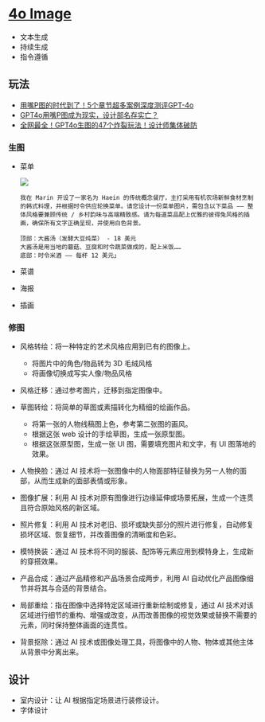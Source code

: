 # [4o Image](https://openai.com/index/introducing-4o-image-generation/)

- 文本生成
- 持续生成
- 指令遵循

## 玩法

- [用嘴P图的时代到了！5个章节超多案例深度测评GPT-4o](https://zhuanlan.zhihu.com/p/1890036563586577897)
- [GPT4o用嘴P图成为现实，设计部名存实亡？](https://www.bilibili.com/video/BV1PoZhYEEbT/)
- [全网最全！GPT4o生图的47个炸裂玩法！设计师集体破防](https://www.bilibili.com/video/BV1eDo9YoEDD/)

### 生图

- 菜单

  ![](https://image.jiqizhixin.com/uploads/editor/b4af6b1e-af04-4368-98e5-80e3368a407c/640.png)

  ```
  我在 Marin 开设了一家名为 Haein 的传统概念餐厅，主打采用有机农场新鲜食材烹制的韩式料理，并根据时令供应轮换菜单。请您设计一份菜单图片，需包含以下菜品 —— 整体风格要兼顾传统 / 乡村韵味与高端精致感。请为每道菜品配上优雅的彼得兔风格的插画，确保所有文字正确呈现，并使用白色背景。

  顶部：大酱汤（发酵大豆炖菜） - 18 美元
  大酱汤是用当地的蘑菇、豆腐和时令蔬菜做成的，配上米饭……
  底部：时令米酒 —— 每杯 12 美元」
  ```

- 菜谱
- 海报
- 插画

### 修图

- 风格转绘：将一种特定的艺术风格应用到已有的图像上。

  - 将图片中的角色/物品转为 3D 毛绒风格
  - 将画像切换成写实人像/物品风格

- 风格迁移：通过参考图片，迁移到指定图像中。
- 草图转绘：将简单的草图或素描转化为精细的绘画作品。

  - 将第一张的人物线稿图上色，参考第二张图的画风。
  - 根据这张 web 设计的手绘草图，生成一张原型图。
  - 根据这张原型图，生成一张 UI 图，需要填充图片和文字，有 UI 图落地的效果。

- 人物换脸：通过 AI 技术将一张图像中的人物面部特征替换为另一人物的面部，从而生成新的面部表情或形象。
- 图像扩展：利用 AI 技术对原有图像进行边缘延伸或场景拓展，生成一个连贯且符合原始风格的新区域。
- 照片修复：利用 AI 技术对老旧、损坏或缺失部分的照片进行修复，自动修复损坏区域、恢复细节，并改善图像的清晰度和色彩。
- 模特换装：通过 AI 技术将不同的服装、配饰等元素应用到模特身上，生成新的穿搭效果。
- 产品合成：通过产品精修和产品场景合成两步，利用 AI 自动优化产品图像细节并将其与合适的背景结合。
- 局部重绘：指在图像中选择特定区域进行重新绘制或修复，通过 AI 技术对该区域进行细节的重构、增强或改变，从而改善图像的视觉效果或替换不需要的元素，同时保持整体画面的连贯性。
- 背景抠除：通过 AI 技术或图像处理工具，将图像中的人物、物体或其他主体从背景中分离出来。

## 设计

- 室内设计：让 AI 根据指定场景进行装修设计。
- 字体设计